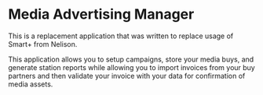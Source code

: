 Media Advertising Manager
=========================

This is a replacement application that was written to replace usage of Smart+ from Nelison.

This application allows you to setup campaigns, store your media buys, and generate station reports while allowing you to import invoices from your buy partners and then validate your invoice with your data for confirmation of media assets.


